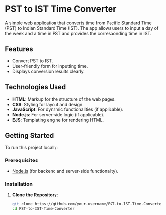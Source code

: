 # PST to IST Time Converter

A simple web application that converts time from Pacific Standard Time (PST) to Indian Standard Time (IST). The app allows users to input a day of the week and a time in PST and provides the corresponding time in IST.

## Features

- Convert PST to IST.
- User-friendly form for inputting time.
- Displays conversion results clearly.

## Technologies Used

- **HTML**: Markup for the structure of the web pages.
- **CSS**: Styling for layout and design.
- **JavaScript**: For dynamic functionalities (if applicable).
- **Node.js**: For server-side logic (if applicable).
- **EJS**: Templating engine for rendering HTML.

## Getting Started

To run this project locally:

### Prerequisites

- [Node.js](https://nodejs.org/) (for backend and server-side functionality).

### Installation

1. **Clone the Repository**:
   ```bash
   git clone https://github.com/your-username/PST-to-IST-Time-Converter.git
   cd PST-to-IST-Time-Converter
